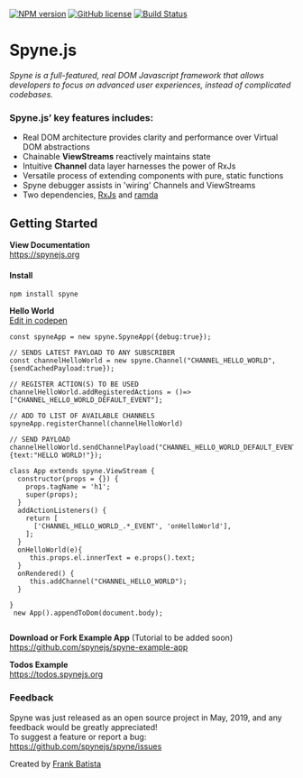 [![NPM version](https://img.shields.io/npm/v/spyne.svg?longCache=true&style=flat-square)](https://www.npmjs.com/package/spyne)
[![GitHub license](https://img.shields.io/github/license/spynejs/spyne.svg?longCache=true&style=flat-square)](https://github.com/spynejs/spyne/blob/master/LICENSE)
[![Build Status](https://travis-ci.com/spynejs/spyne.svg?branch=master)](https://travis-ci.com/spynejs/spyne)
# Spyne.js
<em>Spyne is a full-featured, real DOM Javascript framework that allows developers to focus on advanced user experiences, instead of complicated codebases.</em>

### Spyne.js’ key features includes:

* Real DOM architecture provides clarity and performance over Virtual DOM abstractions
* Chainable <b>ViewStreams</b> reactively maintains state
* Intuitive <b>Channel</b> data layer harnesses the power of RxJs
* Versatile process of extending components with pure, static functions
* Spyne debugger assists in 'wiring' Channels and ViewStreams
* Two dependencies, [RxJs](https://rxjs-dev.firebaseapp.com) and [ramda](https://ramdajs.com)




## Getting Started ##
**View Documentation**<br/>
https://spynejs.org

#### Install ##
```
npm install spyne
```
**Hello World**<br>
[Edit in codepen](https://codepen.io/nybatista/pen/Pvvweb)
```
const spyneApp = new spyne.SpyneApp({debug:true});

// SENDS LATEST PAYLOAD TO ANY SUBSCRIBER
const channelHelloWorld = new spyne.Channel("CHANNEL_HELLO_WORLD", {sendCachedPayload:true});

// REGISTER ACTION(S) TO BE USED
channelHelloWorld.addRegisteredActions = ()=>["CHANNEL_HELLO_WORLD_DEFAULT_EVENT"];

// ADD TO LIST OF AVAILABLE CHANNELS
spyneApp.registerChannel(channelHelloWorld)

// SEND PAYLOAD
channelHelloWorld.sendChannelPayload("CHANNEL_HELLO_WORLD_DEFAULT_EVENT", {text:"HELLO WORLD!"});

class App extends spyne.ViewStream {
  constructor(props = {}) {
    props.tagName = 'h1';
    super(props);
  }
  addActionListeners() {
    return [
      ['CHANNEL_HELLO_WORLD_.*_EVENT', 'onHelloWorld'],
    ];
  }
  onHelloWorld(e){
     this.props.el.innerText = e.props().text;
  }
  onRendered() {
     this.addChannel("CHANNEL_HELLO_WORLD");
  }
 
}
 new App().appendToDom(document.body);
 
```
**Download or Fork Example App** (Tutorial to be added soon)<br/>
https://github.com/spynejs/spyne-example-app <br>

**Todos Example**<br/>
https://todos.spynejs.org</br>

### Feedback
Spyne was just released as an open source project in May, 2019, and any feedback would be greatly appreciated!<br>
To suggest a feature or report a bug: https://github.com/spynejs/spyne/issues


Created by [Frank Batista](https://frankbatista.com)
